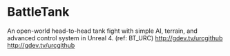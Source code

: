 # BattleTank
An open-world head-to-head tank fight with simple AI, terrain, and advanced control system in Unreal 4. (ref: BT_URC) http://gdev.tv/urcgithub http://gdev.tv/urcgithub
